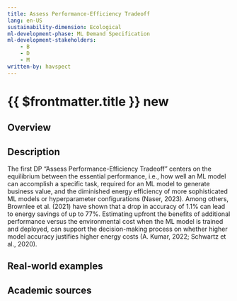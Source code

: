 ```yaml
---
title: Assess Performance-Efficiency Tradeoff
lang: en-US
sustainability-dimension: Ecological
ml-development-phase: ML Demand Specification
ml-development-stakeholders: 
    - B
    - D
    - M
written-by: havspect
---
```


<script setup>
import DPOverview from '../../components/DPOverview.vue'
</script>


# {{ $frontmatter.title }} <Badge type="tip">new</Badge>

## Overview
<DPOverview />

## Description
The first DP “Assess Performance-Efficiency Tradeoff” centers on the equilibrium between the essential performance, i.e., how well an ML model can accomplish a specific task, required for an ML model to generate business value, and the diminished energy efficiency of more sophisticated ML models or hyperparameter configurations (Naser, 2023). Among others, Brownlee et al. (2021) have shown that a drop in accuracy of 1.1% can lead to energy savings of up to 77%. Estimating upfront the benefits of additional performance versus the environmental cost when the ML model is trained and deployed, can support the decision-making process on whether higher model accuracy justifies higher energy costs (A. Kumar, 2022; Schwartz et al., 2020).

## Real-world examples 


## Academic sources 